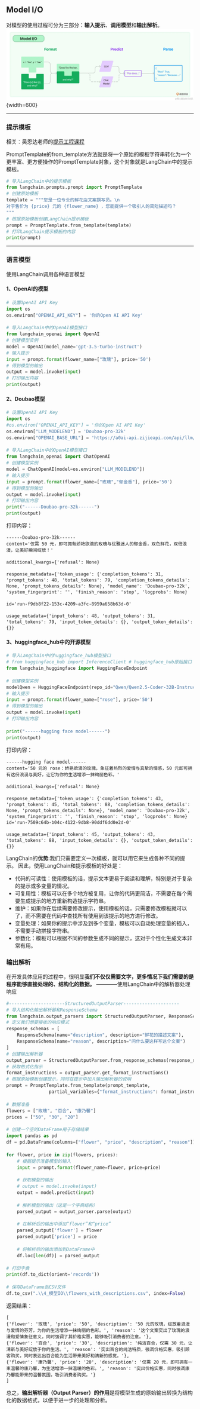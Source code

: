 ## Model I/O 
对模型的使用过程可分为三部分：**输入提示**、**调用模型**和**输出解析**。
![alt text](..\0_images\4\image.png){width=600}

---
### 提示模板
相关：吴恩达老师的[提示工程课程](https://learn.deeplearning.ai/login?redirect_course=chatgpt-prompt-eng)

PromptTemplate的from_template方法就是将一个原始的模板字符串转化为一个更丰富、更方便操作的PromptTemplate对象，这个对象就是LangChain中的提示模板。
```python
# 导入LangChain中的提示模板
from langchain.prompts.prompt import PromptTemplate
# 创建原始模板
template = """您是一位专业的鲜花店文案撰写员。\n
对于售价为 {price} 元的 {flower_name} ，您能提供一个吸引人的简短描述吗？
"""
# 根据原始模板创建LangChain提示模板
prompt = PromptTemplate.from_template(template) 
# 打印LangChain提示模板的内容
print(prompt)
```

---
### 语言模型
使用LangChain调用各种语言模型
#### 1、OpenAI的模型
```python
# 设置OpenAI API Key
import os
os.environ["OPENAI_API_KEY"] = '你的Open AI API Key'

# 导入LangChain中的OpenAI模型接口
from langchain_openai import OpenAI
# 创建模型实例
model = OpenAI(model_name='gpt-3.5-turbo-instruct')
# 输入提示
input = prompt.format(flower_name=["玫瑰"], price='50')
# 得到模型的输出
output = model.invoke(input)
# 打印输出内容
print(output)  
```
#### 2、Doubao模型
```python
# 设置OpenAI API Key
import os
#os.environ["OPENAI_API_KEY"] = '你的Open AI API Key'
os.environ["LLM_MODELEND"] = 'Doubao-pro-32k'
os.environ["OPENAI_BASE_URL"] = 'https://a0ai-api.zijieapi.com/api/llm/v1'

# 导入LangChain中的OpenAI模型接口
from langchain_openai import ChatOpenAI
# 创建模型实例
model = ChatOpenAI(model=os.environ["LLM_MODELEND"])
# 输入提示
input = prompt.format(flower_name=["玫瑰","郁金香"], price='50')
# 得到模型的输出
output = model.invoke(input)
# 打印输出内容
print("------Doubao-pro-32k------")
print(output)  
```
打印内容：
```
------Doubao-pro-32k------
content='仅需 50 元，即可拥有娇艳欲滴的玫瑰与优雅迷人的郁金香，双色鲜花，双倍浪漫，让美好瞬间绽放！' 

additional_kwargs={'refusal': None} 

response_metadata={'token_usage': {'completion_tokens': 31, 'prompt_tokens': 48, 'total_tokens': 79, 'completion_tokens_details': None, 'prompt_tokens_details': None}, 'model_name': 'Doubao-pro-32k', 'system_fingerprint': '', 'finish_reason': 'stop', 'logprobs': None}

id='run-f9db8f22-153c-4209-a3fc-8959a658b63d-0' 

usage_metadata={'input_tokens': 48, 'output_tokens': 31, 'total_tokens': 79, 'input_token_details': {}, 'output_token_details': {}}
```

#### 3、huggingface_hub中的开源模型
```python
# 导入LangChain中的huggingface_hub模型接口
# from huggingface_hub import InferenceClient # huggingface_hub原始接口
from langchain_huggingface import HuggingFaceEndpoint

# 创建模型实例
modelQwen = HuggingFaceEndpoint(repo_id="Qwen/Qwen2.5-Coder-32B-Instruct")
# 输入提示
input = prompt.format(flower_name=["rose"], price='50')
# 得到模型的输出
output = model.invoke(input)
# 打印输出内容

print("------hugging face model------")
print(output)
```
打印内容：
```
------hugging face model------
content='50 元的 rose：娇艳欲滴的玫瑰，象征着热烈的爱情与真挚的情感，50 元即可拥有这份浪漫与美好，让它为你的生活增添一抹绚丽色彩。' 

additional_kwargs={'refusal': None} 

response_metadata={'token_usage': {'completion_tokens': 43, 'prompt_tokens': 45, 'total_tokens': 88, 'completion_tokens_details': None, 'prompt_tokens_details': None}, 'model_name': 'Doubao-pro-32k', 'system_fingerprint': '', 'finish_reason': 'stop', 'logprobs': None} id='run-7509c64b-b04c-4122-9db8-90ddf6dd0e2d-0' 

usage_metadata={'input_tokens': 45, 'output_tokens': 43, 'total_tokens': 88, 'input_token_details': {}, 'output_token_details': {}}
```

LangChain的**优势**:我们只需要定义一次模板，就可以用它来生成各种不同的提示。
因此，使用LangChain和提示模板的好处是：
- 代码的可读性：使用模板的话，提示文本更易于阅读和理解，特别是对于复杂的提示或多变量的情况。
- 可复用性：模板可以在多个地方被复用，让你的代码更简洁，不需要在每个需要生成提示的地方重新构造提示字符串。
- 维护：如果你在后续需要修改提示，使用模板的话，只需要修改模板就可以了，而不需要在代码中查找所有使用到该提示的地方进行修改。
- 变量处理：如果你的提示中涉及到多个变量，模板可以自动处理变量的插入，不需要手动拼接字符串。
- 参数化：模板可以根据不同的参数生成不同的提示，这对于个性化生成文本非常有用。

### 输出解析
在开发具体应用的过程中，很明显**我们不仅仅需要文字，更多情况下我们需要的是程序能够直接处理的、结构化的数据。** ————使用LangChain中的解析器处理响应
```python
#---------------------StructuredOutputParser---------------------
# 导入结构化输出解析器和ResponseSchema
from langchain.output_parsers import StructuredOutputParser, ResponseSchema
# 定义我们想要接收的响应模式
response_schemas = [
    ResponseSchema(name="description", description="鲜花的描述文案"),
    ResponseSchema(name="reason", description="问什么要这样写这个文案")
]
# 创建输出解析器
output_parser = StructuredOutputParser.from_response_schemas(response_schemas)
# 获取格式化指示
format_instructions = output_parser.get_format_instructions()
# 根据原始模板创建提示，同时在提示中加入输出解析器的说明
prompt = PromptTemplate.from_template(prompt_template, 
                partial_variables={"format_instructions": format_instructions}) 

# 数据准备
flowers = ["玫瑰", "百合", "康乃馨"]
prices = ["50", "30", "20"]

# 创建一个空的DataFrame用于存储结果
import pandas as pd
df = pd.DataFrame(columns=["flower", "price", "description", "reason"]) # 先声明列名

for flower, price in zip(flowers, prices):
    # 根据提示准备模型的输入
    input = prompt.format(flower_name=flower, price=price)

    # 获取模型的输出
    # output = model.invoke(input)
    output = model.predict(input) 

    # 解析模型的输出（这是一个字典结构）
    parsed_output = output_parser.parse(output)

    # 在解析后的输出中添加“flower”和“price”
    parsed_output['flower'] = flower
    parsed_output['price'] = price

    # 将解析后的输出添加到DataFrame中
    df.loc[len(df)] = parsed_output  

# 打印字典
print(df.to_dict(orient='records'))

# 保存DataFrame到CSV文件
df.to_csv(".\\4_模型IO\\flowers_with_descriptions.csv", index=False)
```

返回结果：
```
[
{'flower': '玫瑰', 'price': '50', 'description': '50 元的玫瑰，绽放着浪漫与爱情的芬芳，为你的生活增添一抹绚丽的色彩。', 'reason': '这个文案突出了玫瑰的浪漫和爱情象征意义，同时强调了其价格实惠，能够吸引消费者的注意。'}, 
{'flower': '百合', 'price': '30', 'description': '纯洁百合，仅需 30 元，让清新与美好绽放于你的生活。', 'reason': '突出百合的纯洁特质，强调价格实惠，吸引顾客购买，同时表达出百合能为生活带来美好和清新的感觉。'}, 
{'flower': '康乃馨', 'price': '20', 'description': '仅需 20 元，即可拥有一束温馨的康乃馨，为生活增添一抹温暖的色彩。', 'reason': '突出价格实惠，同时强调康乃馨能带来的温馨氛围，吸引消费者购买。'}
]
```

总之，**输出解析器（Output Parser）的作用**是将模型生成的原始输出转换为结构化的数据格式，以便于进一步的处理和分析。